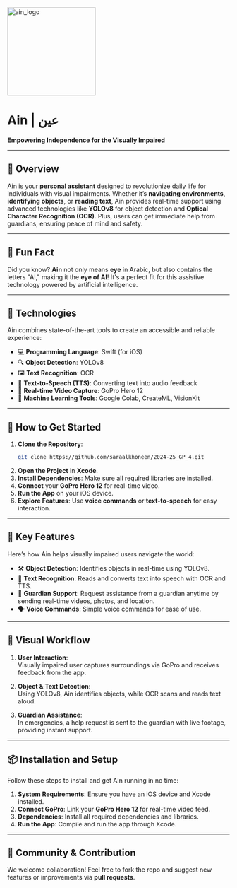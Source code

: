 
<img src="https://github.com/user-attachments/assets/a2a0d476-9bb6-480b-bdee-161334643a6c" alt="ain_logo" width="200"/>

# **Ain | عين**  
**Empowering Independence for the Visually Impaired**

---

## 🌟 Overview  
Ain is your **personal assistant** designed to revolutionize daily life for individuals with visual impairments. Whether it’s **navigating environments**, **identifying objects**, or **reading text**, Ain provides real-time support using advanced technologies like **YOLOv8** for object detection and **Optical Character Recognition (OCR)**. Plus, users can get immediate help from guardians, ensuring peace of mind and safety.

---

## 🧠 Fun Fact  
Did you know? **Ain** not only means **eye** in Arabic, but also contains the letters "AI," making it the **eye of AI**! It's a perfect fit for this assistive technology powered by artificial intelligence.

---

## 🔧 Technologies  
Ain combines state-of-the-art tools to create an accessible and reliable experience:

- 💻 **Programming Language**: Swift (for iOS)
- 🔍 **Object Detection**: YOLOv8
- 🖼 **Text Recognition**: OCR
- 🎤 **Text-to-Speech (TTS)**: Converting text into audio feedback
- 🎥 **Real-time Video Capture**: GoPro Hero 12
- 🤖 **Machine Learning Tools**: Google Colab, CreateML, VisionKit

---

## 🚀 How to Get Started  
1. **Clone the Repository**:
   ```bash
   git clone https://github.com/saraalkhoneen/2024-25_GP_4.git
   ```
2. **Open the Project** in **Xcode**.
3. **Install Dependencies**: Make sure all required libraries are installed.
4. **Connect** your **GoPro Hero 12** for real-time video.
5. **Run the App** on your iOS device.
6. **Explore Features**: Use **voice commands** or **text-to-speech** for easy interaction.

---

## 🎯 Key Features  
Here’s how Ain helps visually impaired users navigate the world:

- 🛠 **Object Detection**: Identifies objects in real-time using YOLOv8.
- 📖 **Text Recognition**: Reads and converts text into speech with OCR and TTS.
- 🤝 **Guardian Support**: Request assistance from a guardian anytime by sending real-time videos, photos, and location.
- 🗣 **Voice Commands**: Simple voice commands for ease of use.

---

## 🎨 Visual Workflow  

1. **User Interaction**:  
   Visually impaired user captures surroundings via GoPro and receives feedback from the app.

2. **Object & Text Detection**:  
   Using YOLOv8, Ain identifies objects, while OCR scans and reads text aloud.

3. **Guardian Assistance**:  
   In emergencies, a help request is sent to the guardian with live footage, providing instant support.

---

## 📦 Installation and Setup  
Follow these steps to install and get Ain running in no time:

1. **System Requirements**: Ensure you have an iOS device and Xcode installed.
2. **Connect GoPro**: Link your **GoPro Hero 12** for real-time video feed.
3. **Dependencies**: Install all required dependencies and libraries.
4. **Run the App**: Compile and run the app through Xcode.

---

## 👥 Community & Contribution  
We welcome collaboration! Feel free to fork the repo and suggest new features or improvements via **pull requests**.

